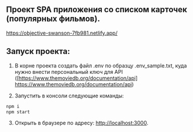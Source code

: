 ## Проект SPA приложения со списком карточек (популярных фильмов).

https://objective-swanson-7fb981.netlify.app/

## Запуск проекта: 

1) В корне проекта создать файл .env по образцу .env_sample.txt, куда нужно внести персональный ключ для API ([https://www.themoviedb.org/documentation/api] https://www.themoviedb.org/documentation/api)

2) Запустить в консоли следующие команды:

```bash
npm i
npm start
```


3) Открыть в браузере по адресу: [http://localhost:3000](http://localhost:3000).
